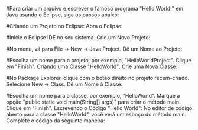 #Para criar um arquivo e escrever o famoso programa "Hello World!" em Java usando o Eclipse, siga os passos abaixo:

#Criando um Projeto no Eclipse:
Abra o Eclipse:

#Inicie o Eclipse IDE no seu sistema.
Crie um Novo Projeto:

#No menu, vá para File -> New -> Java Project.
Dê um Nome ao Projeto:

#Escolha um nome para o projeto, por exemplo, "HelloWorldProject".
Clique em "Finish".
Criando uma Classe "HelloWorld":
Crie uma Nova Classe:

#No Package Explorer, clique com o botão direito no projeto recém-criado.
Selecione New -> Class.
Dê um Nome à Classe:

#Escolha um nome para a classe, por exemplo, "HelloWorld".
Marque a opção "public static void main(String[] args)" para criar o método main.
Clique em "Finish".
Escrevendo o Código "Hello World":
No editor de código aberto para a classe "HelloWorld", você verá um esboço do método main. Complete o código da seguinte maneira:
